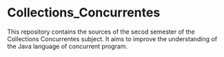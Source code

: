 # Collections_Concurrentes

This repository contains the sources of the secod semester of the Collections Concurrentes subject. 
It aims to improve the understanding of the Java language of concurrent program.
